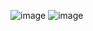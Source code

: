 ![image](https://github.com/user-attachments/assets/2e3c176e-23a7-43ec-b601-d4532eafd39c)
![image](https://github.com/user-attachments/assets/823d6163-7020-402a-b5cf-4a92e7abb17e)
